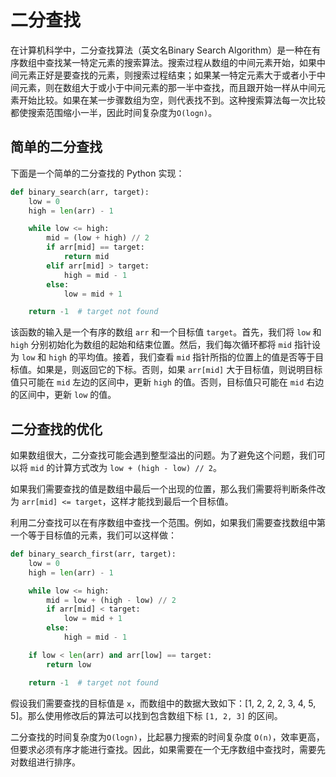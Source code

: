 # 二分查找

在计算机科学中，二分查找算法（英文名Binary Search Algorithm）是一种在有序数组中查找某一特定元素的搜索算法。搜索过程从数组的中间元素开始，如果中间元素正好是要查找的元素，则搜索过程结束；如果某一特定元素大于或者小于中间元素，则在数组大于或小于中间元素的那一半中查找，而且跟开始一样从中间元素开始比较。如果在某一步骤数组为空，则代表找不到。这种搜索算法每一次比较都使搜索范围缩小一半，因此时间复杂度为`O(logn)`。

## 简单的二分查找

下面是一个简单的二分查找的 Python 实现：

```python
def binary_search(arr, target):
    low = 0
    high = len(arr) - 1

    while low <= high:
        mid = (low + high) // 2
        if arr[mid] == target:
            return mid
        elif arr[mid] > target:
            high = mid - 1
        else:
            low = mid + 1

    return -1  # target not found
```

该函数的输入是一个有序的数组 `arr` 和一个目标值 `target`。首先，我们将 `low` 和 `high` 分别初始化为数组的起始和结束位置。然后，我们每次循环都将 `mid` 指针设为 `low` 和 `high` 的平均值。接着，我们查看 `mid` 指针所指的位置上的值是否等于目标值。如果是，则返回它的下标。否则，如果 `arr[mid]` 大于目标值，则说明目标值只可能在 `mid` 左边的区间中，更新 `high` 的值。否则，目标值只可能在 `mid` 右边的区间中，更新 `low` 的值。

## 二分查找的优化

如果数组很大，二分查找可能会遇到整型溢出的问题。为了避免这个问题，我们可以将 `mid` 的计算方式改为 `low + (high - low) // 2`。

如果我们需要查找的值是数组中最后一个出现的位置，那么我们需要将判断条件改为 `arr[mid] <= target`，这样才能找到最后一个目标值。

利用二分查找可以在有序数组中查找一个范围。例如，如果我们需要查找数组中第一个等于目标值的元素，我们可以这样做：

```python
def binary_search_first(arr, target):
    low = 0
    high = len(arr) - 1

    while low <= high:
        mid = low + (high - low) // 2
        if arr[mid] < target:
            low = mid + 1
        else:
            high = mid - 1

    if low < len(arr) and arr[low] == target:
        return low

    return -1  # target not found
```

假设我们需要查找的目标值是 `x`，而数组中的数据大致如下：[1, 2, 2, 2, 3, 4, 5, 5]。那么使用修改后的算法可以找到包含数组下标 `[1, 2, 3]` 的区间。

二分查找的时间复杂度为`O(logn)`，比起暴力搜索的时间复杂度 `O(n)`，效率更高，但要求必须有序才能进行查找。因此，如果需要在一个无序数组中查找时，需要先对数组进行排序。